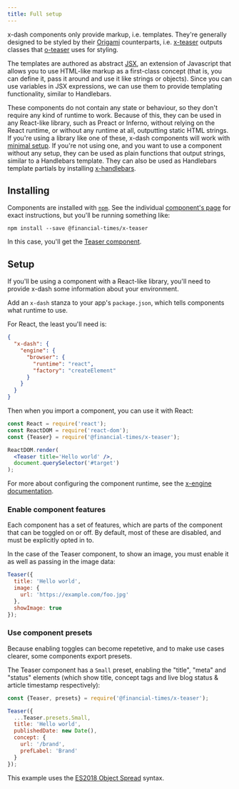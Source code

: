 ```yaml
---
title: Full setup
---
```


x-dash components only provide markup, i.e. templates. They're generally designed to be styled by their [Origami](https://origami.ft.com) counterparts, i.e. [x-teaser](/components/x-teaser) outputs classes that [o-teaser](https://registry.origami.ft.com/components/o-teaser) uses for styling.

The templates are authored as abstract [JSX](https://reactjs.org/docs/introducing-jsx.html), an extension of Javascript that allows you to use HTML-like markup as a first-class concept (that is, you can define it, pass it around and use it like strings or objects). Since you can use variables in JSX expressions, we can use them to provide templating functionality, similar to Handlebars.

These components do not contain any state or behaviour, so they don't require any kind of runtime to work. Because of this, they can be used in any React-like library, such as Preact or Inferno, without relying on the React runtime, or without any runtime at all, outputting static HTML strings. If you're using a library like one of these, x-dash components will work with [minimal setup](#setup). If you're not using one, and you want to use a component without any setup, they can be used as plain functions that output strings, similar to a Handlebars template. They can also be used as Handlebars template partials by installing [x-handlebars](/packages/x-handlebars).

## Installing

Components are installed with [`npm`](https://npmjs.org). See the individual [component's page](/tools/x-docs/src/docs/components/index.md) for exact instructions, but you'll be running something like:

```
npm install --save @financial-times/x-teaser
```

In this case, you'll get the [Teaser component](/components/x-teaser/readme.md).

## Setup

If you'll be using a component with a React-like library, you'll need to provide x-dash some information about your environment.

Add an `x-dash` stanza to your app's `package.json`, which tells components what runtime to use.

For React, the least you'll need is:

```json
{
  "x-dash": {
    "engine": {
      "browser": {
        "runtime": "react",
        "factory": "createElement"
      }
    }
  }
}
```

Then when you import a component, you can use it with React:

```jsx
const React = require('react');
const ReactDOM = require('react-dom');
const {Teaser} = require('@financial-times/x-teaser');

ReactDOM.render(
  <Teaser title='Hello world' />,
  document.querySelector('#target')
);
```

For more about configuring the component runtime, see the [x-engine documentation](/packages/x-engine/readme.md).

### Enable component features

Each component has a set of features, which are parts of the component that can be toggled on or off. By default, most of these are disabled, and must be explicitly opted in to.

In the case of the Teaser component, to show an image, you must enable it as well as passing in the image data:

```js
Teaser({
  title: 'Hello world',
  image: {
    url: 'https://example.com/foo.jpg'
  },
  showImage: true
});
```

### Use component presets

Because enabling toggles can become repetetive, and to make use cases clearer, some components export presets.

The Teaser component has a `Small` preset, enabling the "title", "meta" and "status" elements (which show title, concept tags and live blog status & article timestamp respectively):

```js
const {Teaser, presets} = require('@financial-times/x-teaser');

Teaser({
  ...Teaser.presets.Small,
  title: 'Hello world',
  publishedDate: new Date(),
  concept: {
    url: '/brand',
    prefLabel: 'Brand'
  }
});
```

This example uses the [ES2018 Object Spread](https://github.com/tc39/proposal-object-rest-spread) syntax.

